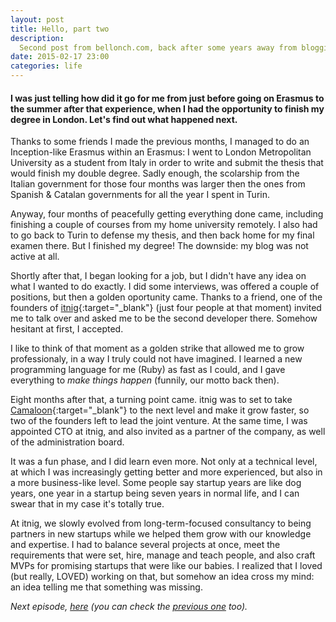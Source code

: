 ```yaml
---
layout: post
title: Hello, part two
description:
  Second post from bellonch.com, back after some years away from blogging. In this post, from London to having my second working experience.
date: 2015-02-17 23:00
categories: life
---
```


#### I was just telling how did it go for me from just before going on Erasmus to the summer after that experience, when I had the opportunity to finish my degree in London. Let's find out what happened next.

Thanks to some friends I made the previous months, I managed to do an
Inception-like Erasmus within an Erasmus: I went to London Metropolitan
University as a student from Italy in order to write and submit the
thesis that would finish my double degree. Sadly enough,
the scolarship from the Italian government for those four months was
larger then the ones from Spanish & Catalan governments for all the year
I spent in Turin.

Anyway, four months of peacefully getting everything done came, including finishing
a couple of courses from my home university remotely. I also had to go back
to Turin to defense my thesis, and then back home for my final examen there.
But I finished my degree! The downside: my blog was not active at all.

Shortly after that, I began looking for a job, but I didn't have any idea on
what I wanted to do exactly. I did some interviews, was offered a couple of
positions, but then a golden oportunity came. Thanks to a friend, one of the founders of [itnig](http://itnig.net){:target="_blank"}
(just four people at that moment) invited me to talk over and asked me to be
the second developer there. Somehow hesitant at first, I accepted.

I like to think of that moment as a golden strike that allowed me to grow
professionaly, in a way I truly could not have imagined. I learned a new programming
language for me (Ruby) as fast as I could, and I gave everything to *make things
happen* (funnily, our motto back then).

Eight months after that, a turning point came. itnig was to set to take [Camaloon](http://camaloon.es){:target="_blank"}
to the next level and make it grow faster, so two of the founders left to
lead the joint venture. At the same time, I was appointed CTO at itnig, and also
invited as a partner of the company, as well of the administration board.

It was a fun phase, and I did learn even more. Not only at a technical level,
at which I was increasingly getting better and more experienced, but also in
a more business-like level. Some people say startup years are like dog years,
one year in a startup being seven years in normal life, and I can swear that
in my case it's totally true.

At itnig, we slowly evolved from long-term-focused consultancy
to being partners in new startups while we helped them grow with our knowledge
and expertise. I had to balance several projects at once, meet the requirements that were set,
hire, manage and teach people, and also craft MVPs for promising startups that
were like our babies. I realized that I loved (but really, LOVED) working on that, but somehow an idea
cross my mind: an idea telling me that something was missing.

*Next episode, [here](/hello-part-three) (you can check the [previous one](/hello-part-one) too).*
